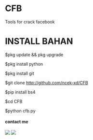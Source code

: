 # CFB
Tools for crack facebook
# INSTALL BAHAN
$pkg update && pkg upgrade

$pkg install python

$pkg install git

$git clone http://github.com/ncek-xd/CFB

$pip install bs4

$cd CFB

$python cfb.py


#### contact me
[![](https://img.shields.io/badge/Facebook-blue?logo=Facebook&logoColor=blue&labelColor=white)](https://www.facebook.com/wawan.bets.5)
[![](https://img.shields.io/badge/Whatsapp-CHAT-red?logo=Whatsapp&logoColor=Brightgreen&labelColor=white)](https://wa.me/6283114591358?text=Asalamualaikum+bang)
